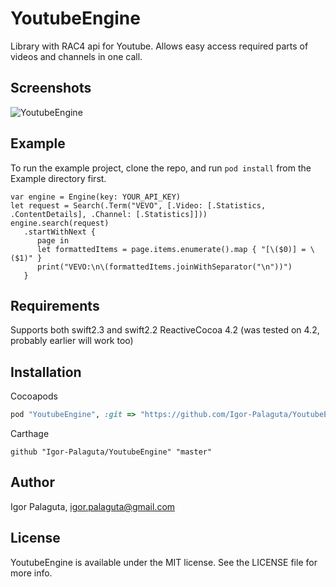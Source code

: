# YoutubeEngine

Library with RAC4 api for Youtube. Allows easy access required parts of videos and channels in one call.

## Screenshots

![YoutubeEngine](https://raw.githubusercontent.com/Igor-Palaguta/YoutubeEngine/master/Screenshots/ScreenRecord.gif)

## Example

To run the example project, clone the repo, and run `pod install` from the Example directory first.

```
var engine = Engine(key: YOUR_API_KEY)
let request = Search(.Term("VEVO", [.Video: [.Statistics, .ContentDetails], .Channel: [.Statistics]]))
engine.search(request)
   .startWithNext {
      page in
      let formattedItems = page.items.enumerate().map { "[\($0)] = \($1)" }
      print("VEVO:\n\(formattedItems.joinWithSeparator("\n"))")
   }
```

## Requirements

Supports both swift2.3 and swift2.2
ReactiveCocoa 4.2 (was tested on 4.2, probably earlier will work too)

## Installation

Cocoapods
```ruby
pod "YoutubeEngine", :git => "https://github.com/Igor-Palaguta/YoutubeEngine.git"
```

Carthage
```
github "Igor-Palaguta/YoutubeEngine" "master"
```

## Author

Igor Palaguta, igor.palaguta@gmail.com

## License

YoutubeEngine is available under the MIT license. See the LICENSE file for more info.
